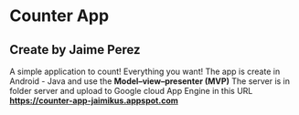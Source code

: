# Counter App
## Create by Jaime Perez

A simple application to count! Everything you want!
The app is create in Android - Java and use the **Model–view–presenter (MVP)**
The server is in folder server and upload to Google cloud App Engine in this URL **https://counter-app-jaimikus.appspot.com**
